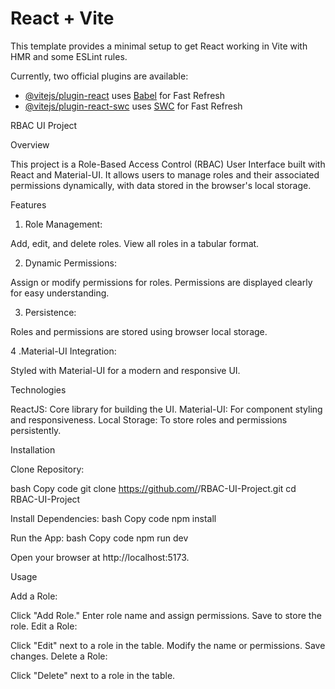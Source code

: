 # React + Vite

This template provides a minimal setup to get React working in Vite with HMR and some ESLint rules.

Currently, two official plugins are available:

- [@vitejs/plugin-react](https://github.com/vitejs/vite-plugin-react/blob/main/packages/plugin-react/README.md) uses [Babel](https://babeljs.io/) for Fast Refresh
- [@vitejs/plugin-react-swc](https://github.com/vitejs/vite-plugin-react-swc) uses [SWC](https://swc.rs/) for Fast Refresh

<!-- !!!!!!!!!!!!!!!!!!!!!!!!!!!!!!!!!!!!!!!!!!!!!!!!!!!!!!!!!!!!!!!!!!!!!!!!!!!!!!!!!!!!!!!!!!!!!!!!!!!!!!!!!!!!!!!!!!!!!!!!!!!!!!!!!!!!!!!!!!! -->

RBAC UI Project

Overview

This project is a Role-Based Access Control (RBAC) User Interface built with React and Material-UI. It allows users to manage roles and their associated permissions dynamically, with data stored in the browser's local storage.

Features

1. Role Management:

Add, edit, and delete roles.
View all roles in a tabular format.

2. Dynamic Permissions:

Assign or modify permissions for roles.
Permissions are displayed clearly for easy understanding.

3. Persistence:

Roles and permissions are stored using browser local storage.

4 .Material-UI Integration:

Styled with Material-UI for a modern and responsive UI.

Technologies

ReactJS: Core library for building the UI.
Material-UI: For component styling and responsiveness.
Local Storage: To store roles and permissions persistently.

Installation

Clone Repository:

bash
Copy code
git clone https://github.com/<your-username>/RBAC-UI-Project.git
cd RBAC-UI-Project

Install Dependencies:
bash
Copy code
npm install

Run the App:
bash
Copy code
npm run dev

Open your browser at http://localhost:5173.

Usage

Add a Role:

Click "Add Role."
Enter role name and assign permissions.
Save to store the role.
Edit a Role:

Click "Edit" next to a role in the table.
Modify the name or permissions.
Save changes.
Delete a Role:

Click "Delete" next to a role in the table.
